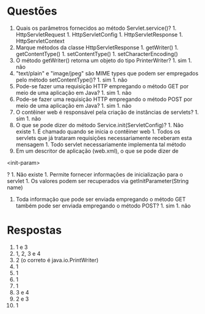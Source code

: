 # Questões #

  1. Quais os parâmetros fornecidos ao método Servlet.service()?
    1. HttpServletRequest
    1. HttpServletConfig
    1. HttpServletResponse
    1. HttpServletContext
  1. Marque métodos da classe HttpServletResponse
    1. getWriter()
    1. getContentType()
    1. setContentType()
    1. setCharacterEncoding()
  1. O método getWriter() retorna um objeto do tipo PrinterWriter?
    1. sim
    1. não
  1. "text/plain" e "image/jpeg" são MIME types que podem ser empregados pelo método setContentType()?
    1. sim
    1. não
  1. Pode-se fazer uma requisição HTTP empregando o método GET por meio de uma aplicação em Java?
    1. sim
    1. não
  1. Pode-se fazer uma requisição HTTP empregando o método POST por meio de uma aplicação em Java?
    1. sim
    1. não
  1. O contêiner web é responsável pela criação de instâncias de servlets?
    1. sim
    1. não
  1. O que se pode dizer do método Service.init(ServletConfig)?
    1. Não existe
    1. É chamado quando se inicia o contêiner web
    1. Todos os servlets que já trataram requisições necessariamente receberam esta mensagem
    1. Todo servlet necessariamente implementa tal método
  1. Em um descritor de aplicação (web.xml), o que se pode dizer de 

&lt;init-param&gt;

?
    1. Não existe
    1. Permite fornecer informações de inicialização para o servlet
    1. Os valores podem ser recuperados via getInitParameter(String name)
  1. Toda informação que pode ser enviada empregando o método GET também pode ser enviada empregando o método POST?
    1. sim
    1. não

# Respostas #

  1. 1 e 3
  1. 1, 2, 3 e 4
  1. 2 (o correto é java.io.PrintWriter)
  1. 1
  1. 1
  1. 1
  1. 1
  1. 3 e 4
  1. 2 e 3
  1. 1